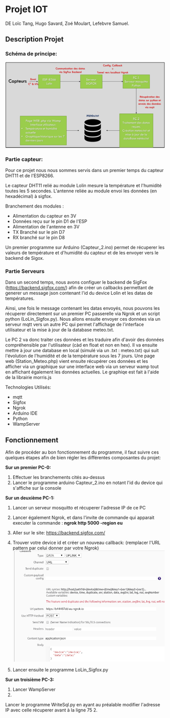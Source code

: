 Projet IOT
==

DE Loïc Tang, Hugo Savard, Zoé Moulart, Lefebvre Samuel. 


Description Projet
--
### Schéma de principe:
![figure_1](principle_scheme.png)


### Partie capteur:

Pour ce projet nous nous sommes servis dans un premier temps du capteur DHT11 et de l'ESP8266.

Le capteur DHT11 relié au module Lolin mesure la température et l'humidité toutes les 5 secondes. L'antenne reliée au module envoi les données (en hexadécimal) à sigfox.

Branchement des modules :
* Alimentation du capteur en 3V
* Données reçu sur le pin D1 de l'ESP
* Alimentation de l'antenne en 3V
* TX Branché sur le pin D7
* RX branché sur le pin D8


Un premier programme sur Arduino (Capteur_2.ino) permet de récuperer les valeurs de température et d'humidité du capteur et de les envoyer vers le backend de Sigox.

### Partie Serveurs

Dans un second temps, nous avons configuer le backend de SigFox (https://backend.sigfox.com/) afin de créer un callbacks permettant de generer un message json contenant l'id du device Lolin et les datas de températures.

Ainsi, une fois le message contenant les datas envoyés, nous pouvons les récuperer directement sur un premier PC passerelle via Ngrok et un script python (LoLin_Sigfox.py). Nous allons ensuite envoyer ces données via un serveur mqtt vers un autre PC qui permet l'affichage de l'interface utilisateur et la mise à jour de la database meteo.txt.

Le PC 2 va donc traiter ces données et les traduire afin d'avoir des données compréhensible par l'utilisateur (càd en float et non en hex).
Il va ensuite mettre à jour une database en local (simulé via un .txt : meteo.txt) qui suit l'évolution de l'humidité et de la température sous les 7 jours.
Une page web (Station_Meteo.php) vient ensuite récupérer ces données et les afficher via un graphique sur une interface web via un serveur wamp tout en affichant également les données actuelles.
Le graphiqe est fait à l'aide de la librairie morris.js

Technologies Utilisés:
- mqtt
- Sigfox
- Ngrok
- Arduino IDE
- Python
- WampServer


Fonctionnement
--

Afin de procéder au bon fonctionnement du programme, il faut suivre ces quelques étapes afin de bien régler les différentes composantes du projet:

**Sur un premier PC-0:**
1. Effectuer les branchements cités au-dessus
2. Lancer le programme arduino Capteur_2.ino en notant l'id du device qui s'affiche sur la console

**Sur un deuxième PC-1:**
1. Lancer un serveur mosquitto et récuperer l'adresse IP de ce PC
2. Lancer également Ngrok, et dans l'invite de commande qui apparait executer la commande : **ngrok http 5000 -region eu**
3. Aller sur le site: https://backend.sigfox.com/
4. Trouver votre device id et créer un nouveau callback: (remplacer l'URL pattern par celui donner par votre Ngrok)
![fig_2.PNG](fig_2.PNG)

3. Lancer ensuite le programme LoLin_Sigfox.py

**Sur un troisième PC-3:**
1. Lancer WampServer
2. 

Lancer le programme WriteSql.py en ayant au préalable modifier l'adresse IP avec celle récuperer avant à la ligne 75
2. 

